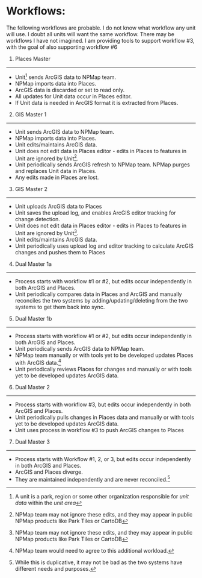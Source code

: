 Workflows:
==========

The following workflows are probable.  I do not know what workflow any unit will use.
I doubt all units will want the same workflow. There may be workflows I have not imagined.
I am providing tools to support workflow #3, with the goal of also supporting workflow #6

1) Places Master
----------------
* Unit[^1] sends ArcGIS data to NPMap team.
* NPMap imports data into Places.
* ArcGIS data is discarded or set to read only.
* All updates for Unit data occur in Places editor.
* If Unit data is needed in ArcGIS format it is extracted from Places.

2) GIS Master 1
----------------
* Unit sends ArcGIS data to NPMap team.
* NPMap imports data into Places.
* Unit edits/maintains ArcGIS data.
* Unit does not edit data in Places editor - edits in Places to features in Unit are ignored by Unit[^2].
* Unit periodically sends ArcGIS refresh to NPMap team.  NPMap purges and replaces Unit data in Places.
* Any edits made in Places are lost.

3) GIS Master 2
---------------
* Unit uploads ArcGIS data to Places
* Unit saves the upload log, and enables ArcGIS editor tracking for change detection.
* Unit does not edit data in Places editor - edits in Places to features in Unit are ignored by Unit[^2].
* Unit edits/maintains ArcGIS data.
* Unit periodically uses upload log and editor tracking to calculate ArcGIS changes and pushes them to Places

4) Dual Master 1a
-----------------
* Process starts with workflow #1 or #2, but edits occur independently in both ArcGIS and Places.
* Unit periodically compares data in Places and ArcGIS and manually reconciles the two systems by adding/updating/deleting from the two systems to get them back into sync.

5) Dual Master 1b
-----------------
* Process starts with workflow #1 or #2, but edits occur independently in both ArcGIS and Places.
* Unit periodically sends ArcGIS data to NPMap team.
* NPMap team manually or with tools yet to be developed updates Places with ArcGIS data.[^3]
* Unit periodically reviews Places for changes and manually or with tools yet to be developed updates ArcGIS data.

6) Dual Master 2
----------------
* Process starts with workflow #3, but edits occur independently in both ArcGIS and Places.
* Unit periodically pulls changes in Places data and manually or with tools yet to be developed updates ArcGIS data.
* Unit uses process in workflow #3 to push ArcGIS changes to Places

7) Dual Master 3
----------------
* Process starts with Workflow #1, 2, or 3, but edits occur independently in both ArcGIS and Places.
* ArcGIS and Places diverge.
* They are maintained independently and are never reconciled.[^4]

[^1]: A unit is a park, region or some other organization responsible for *unit data* within the *unit area*

[^2]: NPMap team may not ignore these edits, and they may appear in public NPMap products like Park Tiles or CartoDB

[^3]: NPMap team would need to agree to this additional workload.

[^4]: While this is duplicative, it may not be bad as the two systems have different needs and purposes.

